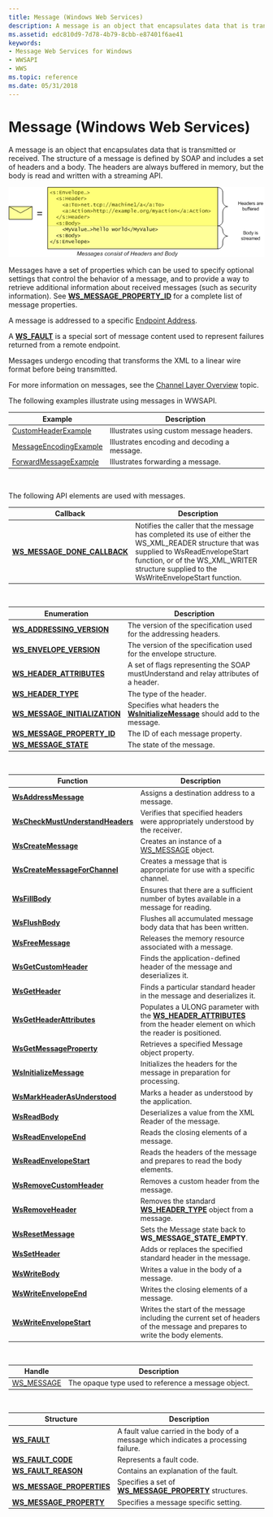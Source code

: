 ```yaml
---
title: Message (Windows Web Services)
description: A message is an object that encapsulates data that is transmitted or received.
ms.assetid: edc810d9-7d78-4b79-8cbb-e87401f6ae41
keywords:
- Message Web Services for Windows
- WWSAPI
- WWS
ms.topic: reference
ms.date: 05/31/2018
---
```


# Message (Windows Web Services)

A message is an object that encapsulates data that is transmitted or received. The structure of a message is defined by SOAP and includes a set of headers and a body. The headers are always buffered in memory, but the body is read and written with a streaming API.

![Diagram showing a message with the header being buffered and the body being streamed.](images/messageenvelope.png)


Messages have a set of properties which can be used to specify optional settings that control the behavior of a message, and to provide a way to retrieve additional information about received messages (such as security information). See [**WS\_MESSAGE\_PROPERTY\_ID**](/windows/desktop/api/WebServices/ne-webservices-ws_message_property_id) for a complete list of message properties.

A message is addressed to a specific [Endpoint Address](endpoint-address.md).

A [**WS\_FAULT**](/windows/desktop/api/WebServices/ns-webservices-ws_fault) is a special sort of message content used to represent failures returned from a remote endpoint.

Messages undergo encoding that transforms the XML to a linear wire format before being transmitted.

For more information on messages, see the [Channel Layer Overview](channel-layer-overview.md) topic.

The following examples illustrate using messages in WWSAPI.

| Example                                              | Description                                  |
|------------------------------------------------------|----------------------------------------------|
| [CustomHeaderExample](customheaderexample.md)       | Illustrates using custom message headers.    |
| [MessageEncodingExample](messageencodingexample.md) | Illustrates encoding and decoding a message. |
| [ForwardMessageExample](forwardmessageexample.md)   | Illustrates forwarding a message.            |



 

The following API elements are used with messages.

| Callback                                                        | Description                                                                                                                                                                                                                              |
|-----------------------------------------------------------------|------------------------------------------------------------------------------------------------------------------------------------------------------------------------------------------------------------------------------------------|
| [**WS\_MESSAGE\_DONE\_CALLBACK**](/windows/desktop/api/WebServices/nc-webservices-ws_message_done_callback) | Notifies the caller that the message has completed its use of either the WS\_XML\_READER structure that was supplied to WsReadEnvelopeStart function, or of the WS\_XML\_WRITER structure supplied to the WsWriteEnvelopeStart function. |



 



| Enumeration                                                      | Description                                                                                              |
|------------------------------------------------------------------|----------------------------------------------------------------------------------------------------------|
| [**WS\_ADDRESSING\_VERSION**](/windows/desktop/api/WebServices/ne-webservices-ws_addressing_version)         | The version of the specification used for the addressing headers.                                        |
| [**WS\_ENVELOPE\_VERSION**](/windows/desktop/api/WebServices/ne-webservices-ws_envelope_version)             | The version of the specification used for the envelope structure.                                        |
| [**WS\_HEADER\_ATTRIBUTES**](/windows/win32/api/webservices/ne-webservices-ws_xml_text_type)           | A set of flags representing the SOAP mustUnderstand and relay attributes of a header.                    |
| [**WS\_HEADER\_TYPE**](/windows/desktop/api/WebServices/ne-webservices-ws_header_type)                       | The type of the header.                                                                                  |
| [**WS\_MESSAGE\_INITIALIZATION**](/windows/desktop/api/WebServices/ne-webservices-ws_message_initialization) | Specifies what headers the [**WsInitializeMessage**](/windows/desktop/api/WebServices/nf-webservices-wsinitializemessage) should add to the message. |
| [**WS\_MESSAGE\_PROPERTY\_ID**](/windows/desktop/api/WebServices/ne-webservices-ws_message_property_id)      | The ID of each message property.                                                                         |
| [**WS\_MESSAGE\_STATE**](/windows/desktop/api/WebServices/ne-webservices-ws_message_state)                   | The state of the message.                                                                                |



 



| Function                                                             | Description                                                                                                                                            |
|----------------------------------------------------------------------|--------------------------------------------------------------------------------------------------------------------------------------------------------|
| [**WsAddressMessage**](/windows/desktop/api/WebServices/nf-webservices-wsaddressmessage)                         | Assigns a destination address to a message.                                                                                                            |
| [**WsCheckMustUnderstandHeaders**](/windows/desktop/api/WebServices/nf-webservices-wscheckmustunderstandheaders) | Verifies that specified headers were appropriately understood by the receiver.                                                                         |
| [**WsCreateMessage**](/windows/desktop/api/WebServices/nf-webservices-wscreatemessage)                           | Creates an instance of a [WS\_MESSAGE](ws-message.md) object.                                                                                         |
| [**WsCreateMessageForChannel**](/windows/desktop/api/WebServices/nf-webservices-wscreatemessageforchannel)       | Creates a message that is appropriate for use with a specific channel.                                                                                 |
| [**WsFillBody**](/windows/desktop/api/WebServices/nf-webservices-wsfillbody)                                     | Ensures that there are a sufficient number of bytes available in a message for reading.                                                                |
| [**WsFlushBody**](/windows/desktop/api/WebServices/nf-webservices-wsflushbody)                                   | Flushes all accumulated message body data that has been written.                                                                                       |
| [**WsFreeMessage**](/windows/desktop/api/WebServices/nf-webservices-wsfreemessage)                               | Releases the memory resource associated with a message.                                                                                                |
| [**WsGetCustomHeader**](/windows/desktop/api/WebServices/nf-webservices-wsgetcustomheader)                       | Finds the application-defined header of the message and deserializes it.                                                                               |
| [**WsGetHeader**](/windows/desktop/api/WebServices/nf-webservices-wsgetheader)                                   | Finds a particular standard header in the message and deserializes it.                                                                                 |
| [**WsGetHeaderAttributes**](/windows/desktop/api/WebServices/nf-webservices-wsgetheaderattributes)               | Populates a ULONG parameter with the [**WS\_HEADER\_ATTRIBUTES**](/windows/win32/api/webservices/ne-webservices-ws_xml_text_type) from the header element on which the reader is positioned. |
| [**WsGetMessageProperty**](/windows/desktop/api/WebServices/nf-webservices-wsgetmessageproperty)                 | Retrieves a specified Message object property.                                                                                                         |
| [**WsInitializeMessage**](/windows/desktop/api/WebServices/nf-webservices-wsinitializemessage)                   | Initializes the headers for the message in preparation for processing.                                                                                 |
| [**WsMarkHeaderAsUnderstood**](/windows/desktop/api/WebServices/nf-webservices-wsmarkheaderasunderstood)         | Marks a header as understood by the application.                                                                                                       |
| [**WsReadBody**](/windows/desktop/api/WebServices/nf-webservices-wsreadbody)                                     | Deserializes a value from the XML Reader of the message.                                                                                               |
| [**WsReadEnvelopeEnd**](/windows/desktop/api/WebServices/nf-webservices-wsreadenvelopeend)                       | Reads the closing elements of a message.                                                                                                               |
| [**WsReadEnvelopeStart**](/windows/desktop/api/WebServices/nf-webservices-wsreadenvelopestart)                   | Reads the headers of the message and prepares to read the body elements.                                                                               |
| [**WsRemoveCustomHeader**](/windows/desktop/api/WebServices/nf-webservices-wsremovecustomheader)                 | Removes a custom header from the message.                                                                                                              |
| [**WsRemoveHeader**](/windows/desktop/api/WebServices/nf-webservices-wsremoveheader)                             | Removes the standard [**WS\_HEADER\_TYPE**](/windows/desktop/api/WebServices/ne-webservices-ws_header_type) object from a message.                                                                 |
| [**WsResetMessage**](/windows/desktop/api/WebServices/nf-webservices-wsresetmessage)                             | Sets the Message state back to **WS\_MESSAGE\_STATE\_EMPTY**.                                                                                          |
| [**WsSetHeader**](/windows/desktop/api/WebServices/nf-webservices-wssetheader)                                   | Adds or replaces the specified standard header in the message.                                                                                         |
| [**WsWriteBody**](/windows/desktop/api/WebServices/nf-webservices-wswritebody)                                   | Writes a value in the body of a message.                                                                                                               |
| [**WsWriteEnvelopeEnd**](/windows/desktop/api/WebServices/nf-webservices-wswriteenvelopeend)                     | Writes the closing elements of a message.                                                                                                              |
| [**WsWriteEnvelopeStart**](/windows/desktop/api/WebServices/nf-webservices-wswriteenvelopestart)                 | Writes the start of the message including the current set of headers of the message and prepares to write the body elements.                           |



 



| Handle                        | Description                                         |
|-------------------------------|-----------------------------------------------------|
| [WS\_MESSAGE](ws-message.md) | The opaque type used to reference a message object. |



 



| Structure                                                | Description                                                                          |
|----------------------------------------------------------|--------------------------------------------------------------------------------------|
| [**WS\_FAULT**](/windows/desktop/api/WebServices/ns-webservices-ws_fault)                            | A fault value carried in the body of a message which indicates a processing failure. |
| [**WS\_FAULT\_CODE**](/windows/desktop/api/WebServices/ns-webservices-ws_fault_code)                 | Represents a fault code.                                                             |
| [**WS\_FAULT\_REASON**](/windows/desktop/api/WebServices/ns-webservices-ws_fault_reason)             | Contains an explanation of the fault.                                                |
| [**WS\_MESSAGE\_PROPERTIES**](/windows/desktop/api/WebServices/ns-webservices-ws_message_properties) | Specifies a set of [**WS\_MESSAGE\_PROPERTY**](/windows/desktop/api/WebServices/ns-webservices-ws_message_property) structures.  |
| [**WS\_MESSAGE\_PROPERTY**](/windows/desktop/api/WebServices/ns-webservices-ws_message_property)     | Specifies a message specific setting.                                                |



 

 

 




